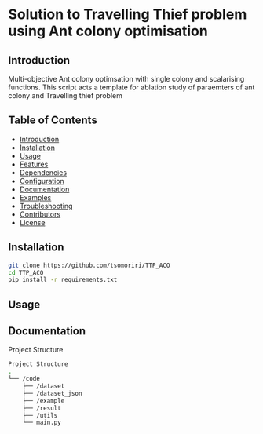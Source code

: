 # Solution to Travelling Thief problem using Ant colony optimisation

## Introduction
Multi-objective Ant colony optimsation with single colony and scalarising functions. This script acts a template for ablation study of paraemters of ant colony and Travelling thief problem

## Table of Contents
- [Introduction](#introduction)
- [Installation](#installation)
- [Usage](#usage)
- [Features](#features)
- [Dependencies](#dependencies)
- [Configuration](#configuration)
- [Documentation](#documentation)
- [Examples](#examples)
- [Troubleshooting](#troubleshooting)
- [Contributors](#contributors)
- [License](#license)

## Installation

```bash
git clone https://github.com/tsomoriri/TTP_ACO
cd TTP_ACO
pip install -r requirements.txt
```
## Usage
## Documentation
Project Structure
```bash
Project Structure
.
└── /code
    ├── /dataset
    ├── /dataset_json
    ├── /example
    ├── /result
    ├── /utils
    └── main.py
```


